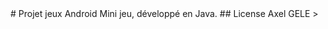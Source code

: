 <snippet>
  <content>
# Projet jeux Android
Mini jeu, développé  en Java.
## License
Axel GELE
></content>
</snippet>
